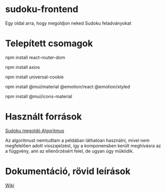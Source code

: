 # sudoku-frontend
 Egy oldal arra, hogy megoldjon neked Sudoku feladványokat

# Telepített csomagok

npm install react-router-dom

npm install axios

npm install universal-cookie

npm install @mui/material @emotion/react @emotion/styled

npm install @mui/icons-material

# Használt források

[Sudoku megoldó Algoritmus](https://www.geeksforgeeks.org/sudoku-backtracking-7/)

Az algoritmust nemtudtam a példában láthatóan használni, mivel nem megfelelően adott visszajelzést,
így a komponensben került meghívásra az a függvény, ami az ellenőrzésért felel, de ugyan úgy működik.

# Dokumentáció, rövid leírások

[Wiki](https://github.com/KDMashy/sudoku-frontend/wiki)